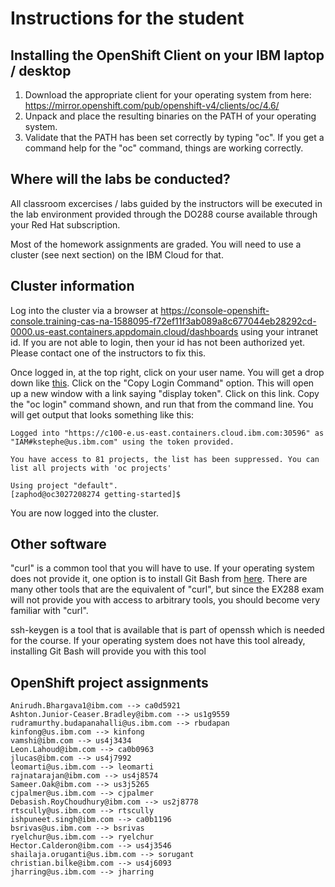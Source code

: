 # Instructions for the student

## Installing the OpenShift Client on your IBM laptop / desktop

1. Download the appropriate client for your operating system from here: https://mirror.openshift.com/pub/openshift-v4/clients/oc/4.6/
2. Unpack and place the resulting binaries on the PATH of your operating system.
3. Validate that the PATH has been set correctly by typing "oc". If you get a command help for the "oc" command, things are working correctly.

##  Where will the labs be conducted?
All classroom excercises / labs guided by the instructors will be executed in the lab environment provided through the DO288 course available through your Red Hat subscription.

Most of the homework assignments are graded. You will need to use a cluster (see next section) on the IBM Cloud for that. 

##  Cluster information

Log into the cluster via a browser at https://console-openshift-console.training-cas-na-1588095-f72ef11f3ab089a8c677044eb28292cd-0000.us-east.containers.appdomain.cloud/dashboards using your intranet id. If you are not able to login, then your id has not been authorized yet. Please contact one of the instructors to fix this.

Once logged in, at the top right, click on your user name. You will get a drop down like [this](login-drop-down.png). Click on the "Copy Login Command" option. This will open up a new window with a link saying "display token". Click on this link. Copy the "oc login" command shown, and run that from the command line. You will get output that looks something like this:

```[zaphod@oc3027208274 getting-started]$ oc login --token=1LB7BMPzq34onydFfbGXXh2_ANJs8ms9HslX3RgKxR4 --server=https://c100-e.us-east.containers.cloud.ibm.com:30596
Logged into "https://c100-e.us-east.containers.cloud.ibm.com:30596" as "IAM#kstephe@us.ibm.com" using the token provided.

You have access to 81 projects, the list has been suppressed. You can list all projects with 'oc projects'

Using project "default".
[zaphod@oc3027208274 getting-started]$
```

You are now logged into the cluster.

## Other software

"curl" is a common tool that you will have to use. If your operating system does not provide it, one option is to install Git Bash from [here](https://git-scm.com/downloads). There are many other tools that are the equivalent of "curl", but since the EX288 exam will not provide you with access to arbitrary tools, you should become very familiar with "curl".

ssh-keygen is a tool that is available that is part of openssh which is needed for the course. If your operating system does not have this tool already, installing Git Bash will provide you with this tool

## OpenShift project assignments

```
Anirudh.Bhargava1@ibm.com --> ca0d5921
Ashton.Junior-Ceaser.Bradley@ibm.com --> us1g9559
rudramurthy.budapanahalli@us.ibm.com --> rbudapan
kinfong@us.ibm.com --> kinfong
vamshi@ibm.com --> us4j3434
Leon.Lahoud@ibm.com --> ca0b0963
jlucas@ibm.com --> us4j7992
leomarti@us.ibm.com --> leomarti
rajnatarajan@ibm.com --> us4j8574
Sameer.Oak@ibm.com --> us3j5265
cjpalmer@us.ibm.com --> cjpalmer
Debasish.RoyChoudhury@ibm.com --> us2j8778
rtscully@us.ibm.com --> rtscully
ishpuneet.singh@ibm.com --> ca0b1196
bsrivas@us.ibm.com --> bsrivas
ryelchur@us.ibm.com --> ryelchur
Hector.Calderon@ibm.com --> us4j3546
shailaja.oruganti@us.ibm.com --> sorugant
christian.bilke@ibm.com --> us4j6093
jharring@us.ibm.com --> jharring
```
